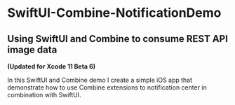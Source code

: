 # SwiftUI-Combine-NotificationDemo
## Using SwiftUI and Combine to consume REST API image data
**(Updated for Xcode 11 Beta 6)**

In this SwiftUI and Combine demo I create a simple iOS app that demonstrate how to use Combine extensions to notification center in
combination with SwiftUI.
